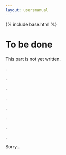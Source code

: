 ```yaml
---
layout: usersmanual
---
```


{% include base.html %}

# To be done

This part is not yet written.

.

.

.

.

.

.

.

.

Sorry...